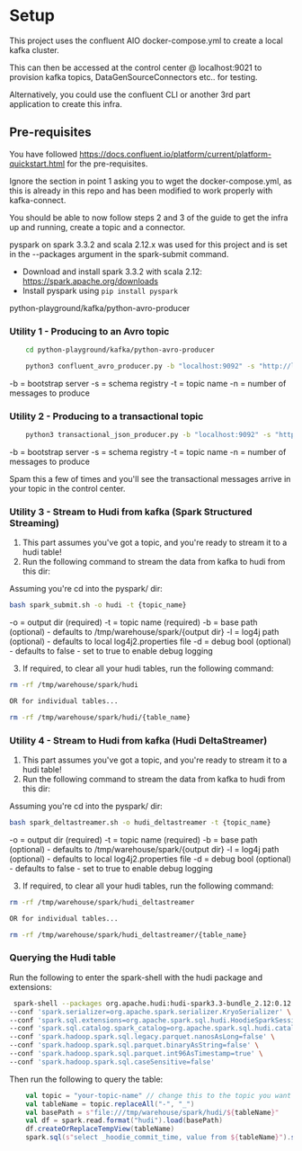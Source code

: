 # Setup

This project uses the confluent AIO docker-compose.yml to create a local kafka cluster.

This can then be accessed at the control center @ localhost:9021 to provision kafka topics, DataGenSourceConnectors etc.. for testing. 

Alternatively, you could use the confluent CLI or another 3rd part application to create this infra.

## Pre-requisites

You have followed https://docs.confluent.io/platform/current/platform-quickstart.html for the pre-requisites.

Ignore the section in point 1 asking you to wget the docker-compose.yml, as this is already in this repo and has been modified to work properly with kafka-connect.

You should be able to now follow steps 2 and 3 of the guide to get the infra up and running, create a topic and a connector.

pyspark on spark 3.3.2 and scala 2.12.x was used for this project and is set in the --packages argument in the spark-submit command.
- Download and install spark 3.3.2 with scala 2.12: https://spark.apache.org/downloads
- Install pyspark using `pip install pyspark`

python-playground/kafka/python-avro-producer
### Utility 1 - Producing to an Avro topic

```bash
    cd python-playground/kafka/python-avro-producer 
```

```bash
    python3 confluent_avro_producer.py -b "localhost:9092" -s "http://localhost:8081" -t {topic name}  -n 4
```

-b = bootstrap server
-s = schema registry
-t = topic name
-n = number of messages to produce

### Utility 2 - Producing to a transactional topic

```bash
    python3 transactional_json_producer.py -b "localhost:9092" -s "http://localhost:8081" -t {topic name}  -n 4
```

-b = bootstrap server
-s = schema registry
-t = topic name
-n = number of messages to produce

Spam this a few of times and you'll see the transactional messages arrive in your topic in the control center.

### Utility 3 - Stream to Hudi from kafka (Spark Structured Streaming)

1. This part assumes you've got a topic, and you're ready to stream it to a hudi table!
2. Run the following command to stream the data from kafka to hudi from this dir:

Assuming you're cd into the pyspark/ dir:

```bash
bash spark_submit.sh -o hudi -t {topic_name}
```

-o = output dir (required)
-t = topic name (required)
-b = base path (optional) - defaults to /tmp/warehouse/spark/{output dir}
-l = log4j path (optional) - defaults to local log4j2.properties file
-d = debug bool (optional) - defaults to false - set to true to enable debug logging

3. If required, to clear all your hudi tables, run the following command:

```bash
rm -rf /tmp/warehouse/spark/hudi

OR for individual tables...

rm -rf /tmp/warehouse/spark/hudi/{table_name}
```

### Utility 4 - Stream to Hudi from kafka (Hudi DeltaStreamer)

1. This part assumes you've got a topic, and you're ready to stream it to a hudi table!
2. Run the following command to stream the data from kafka to hudi from this dir:

Assuming you're cd into the pyspark/ dir:

```bash
bash spark_deltastreamer.sh -o hudi_deltastreamer -t {topic_name}
```

-o = output dir (required)
-t = topic name (required)
-b = base path (optional) - defaults to /tmp/warehouse/spark/{output dir}
-l = log4j path (optional) - defaults to local log4j2.properties file
-d = debug bool (optional) - defaults to false - set to true to enable debug logging

3. If required, to clear all your hudi tables, run the following command:

```bash
rm -rf /tmp/warehouse/spark/hudi_deltastreamer

OR for individual tables...

rm -rf /tmp/warehouse/spark/hudi_deltastreamer/{table_name}
```

### Querying the Hudi table

Run the following to enter the spark-shell with the hudi package and extensions:

```bash
 spark-shell --packages org.apache.hudi:hudi-spark3.3-bundle_2.12:0.12.2 \
--conf 'spark.serializer=org.apache.spark.serializer.KryoSerializer' \
--conf 'spark.sql.extensions=org.apache.spark.sql.hudi.HoodieSparkSessionExtension' \
--conf 'spark.sql.catalog.spark_catalog=org.apache.spark.sql.hudi.catalog.HoodieCatalog' \
--conf 'spark.hadoop.spark.sql.legacy.parquet.nanosAsLong=false' \
--conf 'spark.hadoop.spark.sql.parquet.binaryAsString=false' \
--conf 'spark.hadoop.spark.sql.parquet.int96AsTimestamp=true' \
--conf 'spark.hadoop.spark.sql.caseSensitive=false'
```


Then run the following to query the table:

```scala
    val topic = "your-topic-name" // change this to the topic you want to query, rest of this block should be copy paste...
    val tableName = topic.replaceAll("-", "_")
    val basePath = s"file:///tmp/warehouse/spark/hudi/${tableName}"
    val df = spark.read.format("hudi").load(basePath)
    df.createOrReplaceTempView(tableName)
    spark.sql(s"select _hoodie_commit_time, value from ${tableName}").show(false)
```
